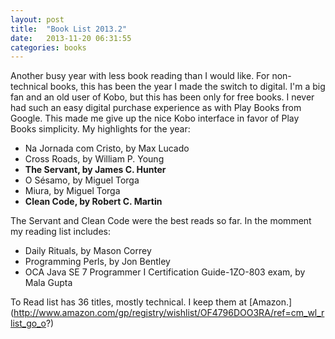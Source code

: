 ```yaml
---
layout: post
title:  "Book List 2013.2"
date:   2013-11-20 06:31:55
categories: books
---
```


Another busy year with less book reading than I would like. For non-technical books, this has been the year I made the switch to digital. I'm a big fan and an old user of Kobo, but this has been only for free books. I never had such an easy digital purchase experience as with Play Books from Google. This made me give up the nice Kobo interface in favor of Play Books simplicity. My highlights for the year:

* Na Jornada com Cristo, by Max Lucado
* Cross Roads, by William P. Young
* **The Servant, by James C. Hunter**
* O Sésamo, by Miguel Torga
* Miura, by Miguel Torga
* **Clean Code, by Robert C. Martin**

The Servant and Clean Code were the best reads so far. In the momment my reading list includes:

* Daily Rituals, by Mason Correy
* Programming Perls, by Jon Bentley
* OCA Java SE 7 Programmer I Certification Guide-1ZO-803 exam, by Mala Gupta

To Read list has 36 titles, mostly technical. I keep them at [Amazon.] (http://www.amazon.com/gp/registry/wishlist/OF4796DOO3RA/ref=cm_wl_rlist_go_o?)
